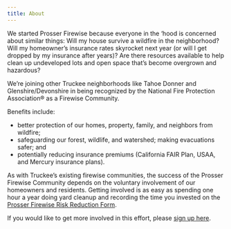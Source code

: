 ```yaml
---
title: About
---
```


We started Prosser Firewise because everyone in the ‘hood is concerned
about similar things: Will my house survive a wildfire in the
neighborhood? Will my homeowner’s insurance rates skyrocket next year
(or will I get dropped by my insurance after years)? Are there
resources available to help clean up undeveloped lots and open space
that’s become overgrown and hazardous?

We’re joining other Truckee neighborhoods like Tahoe Donner and
Glenshire/Devonshire in being recognized by the National Fire
Protection Association® as a Firewise Community.

Benefits include:

- better protection of our homes, property, family, and neighbors from
wildfire;
- safeguarding our forest, wildlife, and watershed; making
evacuations safer; and
- potentially reducing insurance premiums (California FAIR Plan, USAA, and Mercury insurance plans).

As with Truckee’s existing firewise communities, the success of the
Prosser Firewise Community depends on the voluntary involvement of our
homeowners and residents. Getting involved is as easy as spending one
hour a year doing yard cleanup and recording the time you invested on
the [Prosser Firewise Risk Reduction Form](https://forms.gle/91CGZHuW7Pwp2G5m9).

If you would like to get more involved in this effort, please [sign up here](/sign-up).
